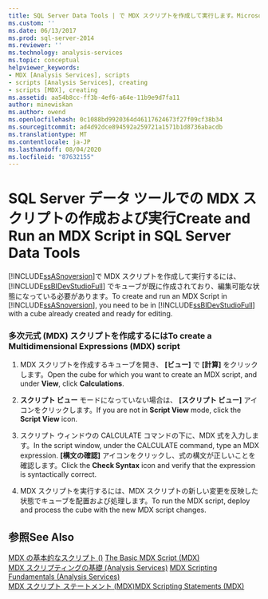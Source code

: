 ```yaml
---
title: SQL Server Data Tools | で MDX スクリプトを作成して実行します。Microsoft Docs
ms.custom: ''
ms.date: 06/13/2017
ms.prod: sql-server-2014
ms.reviewer: ''
ms.technology: analysis-services
ms.topic: conceptual
helpviewer_keywords:
- MDX [Analysis Services], scripts
- scripts [Analysis Services], creating
- scripts [MDX], creating
ms.assetid: aa54b8cc-ff3b-4ef6-a64e-11b9e9d7fa11
author: minewiskan
ms.author: owend
ms.openlocfilehash: 0c1088bd9920364d46117624673f27f09cf38b34
ms.sourcegitcommit: ad4d92dce894592a259721a1571b1d8736abacdb
ms.translationtype: MT
ms.contentlocale: ja-JP
ms.lasthandoff: 08/04/2020
ms.locfileid: "87632155"
---
```

# <a name="create-and-run-an-mdx-script-in-sql-server-data-tools"></a><span data-ttu-id="5e297-102">SQL Server データ ツールでの MDX スクリプトの作成および実行</span><span class="sxs-lookup"><span data-stu-id="5e297-102">Create and Run an MDX Script in SQL Server Data Tools</span></span>
  <span data-ttu-id="5e297-103">[!INCLUDE[ssASnoversion](../../includes/ssasnoversion-md.md)]で MDX スクリプトを作成して実行するには、 [!INCLUDE[ssBIDevStudioFull](../../includes/ssbidevstudiofull-md.md)] でキューブが既に作成されており、編集可能な状態になっている必要があります。</span><span class="sxs-lookup"><span data-stu-id="5e297-103">To create and run an MDX Script in  [!INCLUDE[ssASnoversion](../../includes/ssasnoversion-md.md)], you need to be in [!INCLUDE[ssBIDevStudioFull](../../includes/ssbidevstudiofull-md.md)] with a cube already created and ready for editing.</span></span>  
  
### <a name="to-create-a-multidimensional-expressions-mdx-script"></a><span data-ttu-id="5e297-104">多次元式 (MDX) スクリプトを作成するには</span><span class="sxs-lookup"><span data-stu-id="5e297-104">To create a Multidimensional Expressions (MDX) script</span></span>  
  
1.  <span data-ttu-id="5e297-105">MDX スクリプトを作成するキューブを開き、 **[ビュー]** で **[計算]** をクリックします。</span><span class="sxs-lookup"><span data-stu-id="5e297-105">Open the cube for which you want to create an MDX script, and under **View**, click **Calculations**.</span></span>  
  
2.  <span data-ttu-id="5e297-106">**スクリプト ビュー** モードになっていない場合は、 **[スクリプト ビュー]** アイコンをクリックします。</span><span class="sxs-lookup"><span data-stu-id="5e297-106">If you are not in **Script View** mode, click the **Script View** icon.</span></span>  
  
3.  <span data-ttu-id="5e297-107">スクリプト ウィンドウの CALCULATE コマンドの下に、MDX 式を入力します。</span><span class="sxs-lookup"><span data-stu-id="5e297-107">In the script window, under the CALCULATE command, type an MDX expression.</span></span> <span data-ttu-id="5e297-108">**[構文の確認]** アイコンをクリックし、式の構文が正しいことを確認します。</span><span class="sxs-lookup"><span data-stu-id="5e297-108">Click the **Check Syntax** icon and verify that the expression is syntactically correct.</span></span>  
  
4.  <span data-ttu-id="5e297-109">MDX スクリプトを実行するには、MDX スクリプトの新しい変更を反映した状態でキューブを配置および処理します。</span><span class="sxs-lookup"><span data-stu-id="5e297-109">To run the MDX script, deploy and process the cube with the new MDX script changes.</span></span>  
  
## <a name="see-also"></a><span data-ttu-id="5e297-110">参照</span><span class="sxs-lookup"><span data-stu-id="5e297-110">See Also</span></span>  
 <span data-ttu-id="5e297-111">[MDX の基本的なスクリプト &#40;&#41;](mdx/the-basic-mdx-script-mdx.md) </span><span class="sxs-lookup"><span data-stu-id="5e297-111">[The Basic MDX Script &#40;MDX&#41;](mdx/the-basic-mdx-script-mdx.md) </span></span>  
 <span data-ttu-id="5e297-112">[MDX スクリプティングの基礎 &#40;Analysis Services&#41;](mdx/mdx-scripting-fundamentals-analysis-services.md) </span><span class="sxs-lookup"><span data-stu-id="5e297-112">[MDX Scripting Fundamentals &#40;Analysis Services&#41;](mdx/mdx-scripting-fundamentals-analysis-services.md) </span></span>  
 [<span data-ttu-id="5e297-113">MDX スクリプト ステートメント &#40;MDX&#41;</span><span class="sxs-lookup"><span data-stu-id="5e297-113">MDX Scripting Statements &#40;MDX&#41;</span></span>](/sql/mdx/mdx-scripting-statements-mdx)  
  
  
